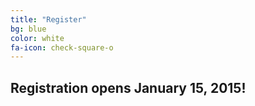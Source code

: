 ```yaml
---
title: "Register"
bg: blue
color: white
fa-icon: check-square-o
---
```


## Registration opens January 15, 2015!

<!-- Registration is open! We are doing a tiered price system, so the sooner you buy, the cheaper it is! You can also request housing and volunteer hours through our registration form. If you have any questions, please email registration@swingcville.org.

#### Registration Options
* **Bring on the Blues Pass**: This is the dance pass, and includes all the dances. We are selling this on a tiered pricing system.
* **Saturday Night Dance**: If you're not planning on buying a full dance pass, you can purchase a ticket in advance for Eli Cook's performance on Saturday Night for only $15. -->
